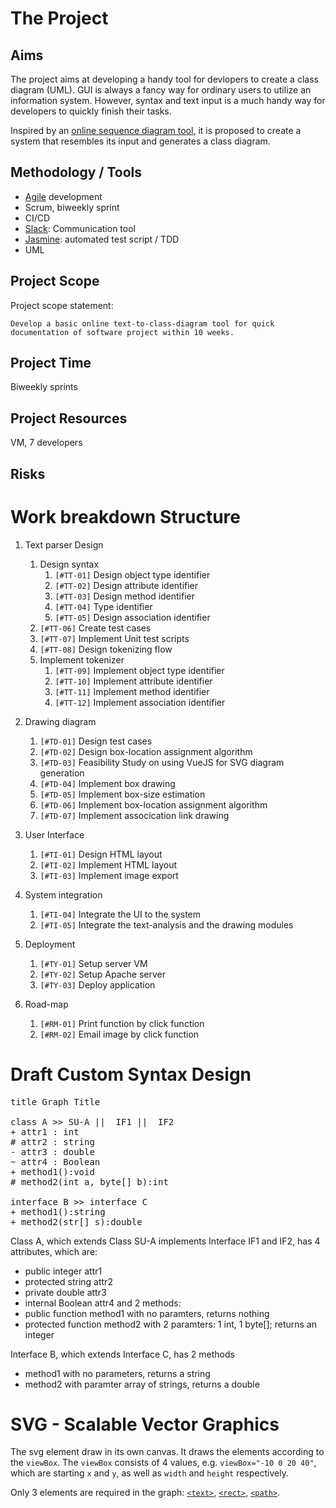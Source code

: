 The Project
==================================================
Aims
--------------------------------------------------
The project aims at developing a handy tool for devlopers
to create a class diagram (UML). GUI is always a fancy way
for ordinary users to utilize an information system.
However, syntax and text input is a much handy way for
developers to quickly finish their tasks.

Inspired by an [online sequence diagram tool](https://sequencediagram.org),
it is proposed to create a system that resembles its
input and generates a class diagram.

Methodology / Tools
--------------------------------------------------------
- [Agile](https://agilemanifesto.org/authors.html) development
- Scrum, biweekly sprint
- CI/CD
- [Slack](https://slack.com/intl/en-hk/): Communication tool
- [Jasmine](https://jasmine.github.io/): automated test script / TDD
- UML

Project Scope
--------------------------------------------------------
Project scope statement:
```
Develop a basic online text-to-class-diagram tool for quick
documentation of software project within 10 weeks.
```

Project Time
--------------------------------------------------------
Biweekly sprints


Project Resources
--------------------------------------------------------
VM, 7 developers

Risks
--------------------------------------------------------



<a name="WBS"></a>
Work breakdown Structure
==================================================
1. Text parser Design
    1. Design syntax
        1. `[#TT-01]` Design object type identifier
        1. `[#TT-02]` Design attribute identifier
        1. `[#TT-03]` Design method identifier
        1. `[#TT-04]` Type identifier
        1. `[#TT-05]` Design association identifier
    1. `[#TT-06]` Create test cases
    1. `[#TT-07]` Implement Unit test scripts
    1. `[#TT-08]` Design tokenizing flow
    1. Implement tokenizer
        1. `[#TT-09]` Implement object type identifier
        1. `[#TT-10]` Implement attribute identifier
        1. `[#TT-11]` Implement method identifier
        1. `[#TT-12]` Implement association identifier
1. Drawing diagram
    1. `[#TD-01]` Design test cases
    1. `[#TD-02]` Design box-location assignment algorithm
    1. `[#TD-03]` Feasibility Study on using VueJS for SVG diagram generation
    1. `[#TD-04]` Implement box drawing
    1. `[#TD-05]` Implement box-size estimation
    1. `[#TD-06]` Implement box-location assignment algorithm
    1. `[#TD-07]` Implement assocication link drawing
1. User Interface
    1. `[#TI-01]` Design HTML layout
    1. `[#TI-02]` Implement HTML layout
    1. `[#TI-03]` Implement image export
1. System integration
    1. `[#TI-04]` Integrate the UI to the system
    1. `[#TI-05]` Integrate the text-analysis and the drawing modules
1. Deployment
    1. `[#TY-01]` Setup server VM
    1. `[#TY-02]` Setup Apache server
    1. `[#TY-03]` Deploy application

1. Road-map
    1. `[#RM-01]` Print function by click function
    1. `[#RM-02]` Email image by click function


Draft Custom Syntax Design
==================================================
<pre>
title Graph Title

class A >> SU-A ||  IF1 ||  IF2
+ attr1 : int
# attr2 : string
- attr3 : double
~ attr4 : Boolean
+ method1():void
# method2(int a, byte[] b):int

interface B >> interface C
+ method1():string
+ method2(str[] s):double
</pre>

Class A, which extends Class SU-A implements Interface IF1 and IF2, has 4 attributes, which are:
- public integer attr1
- protected string attr2
- private double attr3
- internal Boolean attr4
and 2 methods:
- public function method1 with no paramters, returns nothing 
- protected function method2 with 2 paramters: 1 int, 1 byte[]; returns an integer

Interface B, which extends Interface C, has 2 methods
- method1 with no parameters, returns a string
- method2 with paramter array of strings, returns a double

SVG - Scalable Vector Graphics
==================================================
The svg element draw in its own canvas. It draws the elements
according to the `viewBox`. The `viewBox` consists of 4 values,
e.g. `viewBox="-10 0 20 40"`, which are starting `x` and `y`,
as well as `width` and `height` respectively.

Only 3 elements are required in the graph:
[`<text>`](https://developer.mozilla.org/en-US/docs/Web/SVG/Element/text),
[`<rect>`](https://developer.mozilla.org/en-US/docs/Web/SVG/Element/rect),
[`<path>`](https://developer.mozilla.org/en-US/docs/Web/SVG/Element/path).
